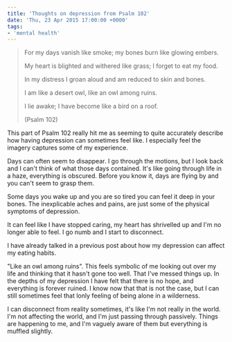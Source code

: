 ```yaml
---
title: 'Thoughts on depression from Psalm 102'
date: 'Thu, 23 Apr 2015 17:00:00 +0000'
tags:
- 'mental health'
---
```

<blockquote>For my days vanish like smoke; my bones burn like glowing embers.

My heart is blighted and withered like grass; I forget to eat my food.

In my distress I groan aloud and am reduced to skin and bones.

I am like a desert owl, like an owl among ruins. 

I lie awake; I have become like a bird on a roof.

(Psalm 102)

</blockquote>

This part of Psalm 102 really hit me as seeming to quite accurately describe how having depression can sometimes feel like. I especially feel the imagery captures some of my experience.

Days can often seem to disappear. I go through the motions, but I look back and I can't think of what those days contained. It's like going through life in a haze, everything is obscured. Before you know it, days are flying by and you can't seem to grasp them. 

Some days you wake up and you are so tired you can feel it deep in your bones. The inexplicable aches and pains, are just some of the physical symptoms of depression. 

It can feel like I have stopped caring, my heart has shrivelled up and I'm no longer able to feel. I go numb and I start to disconnect. 

I have already talked in a previous post about how my depression can affect my eating habits. 

"Like an owl among ruins". This feels symbolic of me looking out over my life and thinking that it hasn't gone too well. That I've messed things up. In the depths of my depression I have felt that there is no hope, and everything is forever ruined. I know now that that is not the case, but I can still sometimes feel that lonly feeling of being alone in a wilderness.

I can disconnect from reality sometimes, it's like I'm not really in the world. I'm not affecting the world, and I'm just passing through passively. Things are happening to me, and I'm vaguely aware of them but everything is muffled slightly.
